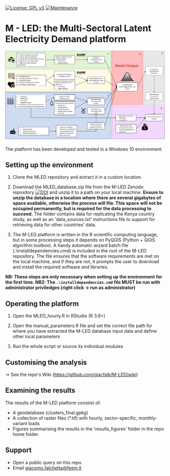 [![License: GPL v3](https://img.shields.io/badge/License-GPLv3-blue.svg)](https://www.gnu.org/licenses/gpl-3.0) [![Maintenance](https://img.shields.io/badge/Maintained%3F-yes-green.svg)](https://GitHub.com/Naereen/StrapDown.js/graphs/commit-activity)

# M - LED: the Multi-Sectoral Latent Electricity Demand platform

![alt text](https://github.com/giacfalk/M-LED/blob/master/logo.png?raw=true)

####
The platform has been developed and tested in a Windows 10 environment. 

## Setting up the environment
1. Clone the MLED repository and extract it in a custom location.

2. Download the MLED_database.zip file from the M-LED Zenodo repository [![DOI](https://zenodo.org/badge/DOI/10.5281/zenodo.3980355.svg)](https://doi.org/10.5281/zenodo.3980355) and unzip it to a path on your local machine. **Ensure to unzip the database in a location where there are several gigabytes of space available, otherwise the process will file. This space will not be occupied permanently, but is required for the data processing to succeed.** The folder contains data for replicating the Kenya country study, as well as an 'data_sources.txt' instructions file to support for retrieving data for other countries' data.

3. The M-LED platform is written in the R scientific computing language, but in some processing steps it depends on PyQGIS (Python + QGIS algorithm toolbox). A handy automatic wizard batch file (.\installdependencies.cmd) is included in the root of the M-LED repository. The file ensures that the software requirements are met on the local machine, and if they are not, it prompts the user to download and install the required software and libraries.

**NB: These steps are only necessary when setting up the environment for the first time. NB2: The `.\installdependencies.cmd` file MUST be run with administrator priviledges (right click -> run as administrator)**

## Operating the platform
1. Open the MLED_hourly.R in RStudio (R 3.6+)

3. Open the manual_parameters.R file and set the correct file path for where you have extracted the M-LED database input data and define other local parameters

3. Run the whole script or source its individual modules

## Customising the analysis
-> See the repo's Wiki (https://github.com/giacfalk/M-LED/wiki)

## Examining the results
The results of the M-LED platform constist of:
- A geodatabase (clusters_final.gpkg)
- A collection of raster files (*.tif) with hourly, sector-specific, monthly-variant loads
- Figures summarising the results in the 'results_figures' folder in the repo home folder.

## Support
- Open a public query on this repo.
- Email giacomo.falchetta@feem.it

